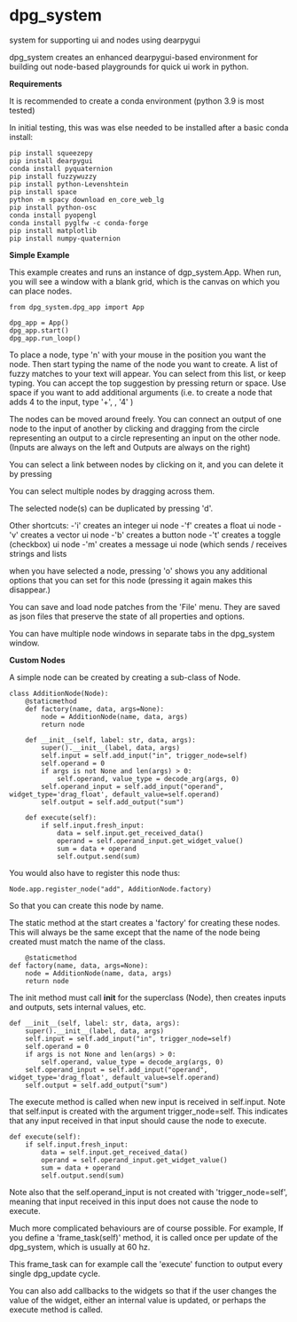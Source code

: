 # dpg_system
system for supporting ui and nodes using dearpygui

dpg_system creates an enhanced dearpygui-based environment for building out node-based playgrounds for quick ui work in python.

__Requirements__

It is recommended to create a conda environment (python 3.9 is most tested)

In initial testing, this was was else needed to be installed after a basic conda install:

```
pip install squeezepy
pip install dearpygui
conda install pyquaternion
pip install fuzzywuzzy
pip install python-Levenshtein
pip install space
python -m spacy download en_core_web_lg
pip install python-osc
conda install pyopengl
conda install pyglfw -c conda-forge
pip install matplotlib
pip install numpy-quaternion
```

__Simple Example__

This example creates and runs an instance of dgp_system.App. When run, you will see a window with a blank grid, which is the canvas on which you can place nodes. 

```
from dpg_system.dpg_app import App

dpg_app = App()
dpg_app.start()
dpg_app.run_loop()
```

To place a node, type 'n' with your mouse in the position you want the node.
Then start typing the name of the node you want to create. A list of fuzzy matches to your text will appear. You can select from this list, or keep typing.
You can accept the top suggestion by pressing return or space. Use space if you want to add additional arguments (i.e. to create a node that adds 4 to the input, type '+', <space>, '4' <return>)

The nodes can be moved around freely. You can connect an output of one node to the input of another by clicking and dragging from the circle representing an output to a circle representing an input on the other node.
(Inputs are always on the left and Outputs are always on the right)

You can select a link between nodes by clicking on it, and you can delete it by pressing <backspace>

You can select multiple nodes by dragging across them.

The selected node(s) can be duplicated by pressing 'd'.

Other shortcuts:
-'i' creates an integer ui node 
-'f' creates a float ui node
-'v' creates a vector ui node
-'b' creates a button node
-'t' creates a toggle (checkbox) ui node
-'m' creates a message ui node (which sends / receives strings and lists

when you have selected a node, pressing 'o' shows you any additional options that you can set for this node (pressing it again makes this disappear.)

You can save and load node patches from the 'File' menu. They are saved as json files that preserve the state of all properties and options.

You can have multiple node windows in separate tabs in the dpg_system window.

__Custom Nodes__

A simple node can be created by creating a sub-class of Node.

```
class AdditionNode(Node):
    @staticmethod
    def factory(name, data, args=None):
        node = AdditionNode(name, data, args)
        return node

    def __init__(self, label: str, data, args):
        super().__init__(label, data, args)
        self.input = self.add_input("in", trigger_node=self)
        self.operand = 0
        if args is not None and len(args) > 0:
            self.operand, value_type = decode_arg(args, 0)
        self.operand_input = self.add_input("operand", widget_type='drag_float', default_value=self.operand)
        self.output = self.add_output("sum")

    def execute(self):
        if self.input.fresh_input:
            data = self.input.get_received_data()
            operand = self.operand_input.get_widget_value()
            sum = data + operand
            self.output.send(sum)
```

You would also have to register this node thus:

```
Node.app.register_node("add", AdditionNode.factory)
```
So that you can create this node by name.

The static method at the start creates a 'factory' for creating these nodes. This will always be the same except that the name of the node being created must match the name of the class.

```
    @staticmethod
def factory(name, data, args=None):
    node = AdditionNode(name, data, args)
    return node
```

The init method must call __init__ for the superclass (Node), then creates inputs and outputs, sets internal values, etc.

```
def __init__(self, label: str, data, args):
    super().__init__(label, data, args)
    self.input = self.add_input("in", trigger_node=self)
    self.operand = 0
    if args is not None and len(args) > 0:
        self.operand, value_type = decode_arg(args, 0)
    self.operand_input = self.add_input("operand", widget_type='drag_float', default_value=self.operand)
    self.output = self.add_output("sum")
```
    
The execute method is called when new input is received in self.input. Note that self.input is created with the argument trigger_node=self. This indicates that any input received in that input should cause the node to execute.
    
    
```
def execute(self):
    if self.input.fresh_input:
        data = self.input.get_received_data()
        operand = self.operand_input.get_widget_value()
        sum = data + operand
        self.output.send(sum)
```
    
Note also that the self.operand_input is not created with 'trigger_node=self', meaning that input received in this input does not cause the node to execute.

Much more complicated behaviours are of course possible. For example, If you define a 'frame_task(self)' method, it is called once per update of the dpg_system, which is usually at 60 hz.

This frame_task can for example call the 'execute' function to output every single dpg_update cycle.

You can also add callbacks to the widgets so that if the user changes the value of the widget, either an internal value is updated, or perhaps the execute method is called.



